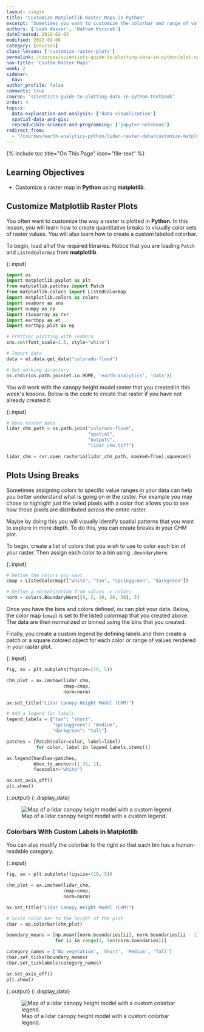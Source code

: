 ```yaml
---
layout: single
title: "Customize Matplotlib Raster Maps in Python"
excerpt: "Sometimes you want to customize the colorbar and range of values plotted in a raster map. Learn how to create breaks to plot rasters in Python."
authors: ['Leah Wasser', 'Nathan Korinek']
dateCreated: 2018-02-05
modified: 2022-01-06
category: [courses]
class-lesson: ['customize-raster-plots']
permalink: /courses/scientists-guide-to-plotting-data-in-python/plot-spatial-data/customize-raster-plots/customize-matplotlib-raster-maps/
nav-title: 'Custom Raster Maps'
week: 2
sidebar:
  nav:
author_profile: false
comments: true
course: 'scientists-guide-to-plotting-data-in-python-textbook'
order: 4
topics:
  data-exploration-and-analysis: ['data-visualization']
  spatial-data-and-gis:
  reproducible-science-and-programming: ['jupyter-notebook']
redirect_from:
  - "/courses/earth-analytics-python/lidar-raster-data/customize-matplotlib-raster-maps/"
---
```


{% include toc title="On This Page" icon="file-text" %}

<div class='notice--success' markdown="1">

## <i class="fa fa-graduation-cap" aria-hidden="true"></i> Learning Objectives

* Customize a raster map in **Python** using **matplotlib**.

</div>

## Customize Matplotlib Raster Plots

You often want to customize the way a raster is plotted in **Python**. In this lesson, you will learn how to create quantitative breaks to visually color sets of raster values. You will also learn how to create a custom labeled colorbar. 

To begin, load all of the required libraries. Notice that you are loading `Patch` and `ListedColormap` from **matplotlib**.

{:.input}
```python
import os
import matplotlib.pyplot as plt
from matplotlib.patches import Patch
from matplotlib.colors import ListedColormap
import matplotlib.colors as colors
import seaborn as sns
import numpy as np
import rioxarray as rxr
import earthpy as et
import earthpy.plot as ep

# Prettier plotting with seaborn
sns.set(font_scale=1.5, style="white")

# Import data
data = et.data.get_data("colorado-flood")

# Set working directory
os.chdir(os.path.join(et.io.HOME, 'earth-analytics', 'data'))
```

You will work with the canopy height model raster that you created in this week's lessons. Below is the code to create that raster if you have not already created it. 

{:.input}
```python
# Open raster data
lidar_chm_path = os.path.join("colorado-flood", 
                              "spatial", 
                              "outputs", 
                              "lidar_chm.tiff")

lidar_chm = rxr.open_rasterio(lidar_chm_path, masked=True).squeeze()
```


## Plots Using Breaks

Sometimes assigning colors to specific value ranges in your data can help you 
better understand what is going on in the raster. For example you may chose to highlight 
just the talled pixels with a color that allows you to see how those pixels are distributed 
across the entire raster. 

Maybe by doing this you will visually identify spatial patterns that you want to explore in more depth. To do this, you can create breaks in your CHM plot.

To begin, create a list of colors that you wish to use to color each bin of your raster.
Then assign each color to a bin using `.BoundaryNorm`.

{:.input}
```python
# Define the colors you want
cmap = ListedColormap(["white", "tan", "springgreen", "darkgreen"])

# Define a normalization from values -> colors
norm = colors.BoundaryNorm([0, 2, 10, 20, 30], 5)
```


Once you have the bins and colors defined, ou can plot your data. 
Below, the color map (`cmap`) is set to the listed colormap that you created above. 
The data are then normalized or binned using the bins that you created.

Finally, you create a custom legend by defining labels and then create a patch or a square colored object for each color or range of values rendered in your raster plot.

{:.input}
```python
fig, ax = plt.subplots(figsize=(10, 5))

chm_plot = ax.imshow(lidar_chm,
                     cmap=cmap,
                     norm=norm)

ax.set_title("Lidar Canopy Height Model (CHM)")

# Add a legend for labels
legend_labels = {"tan": "short", 
                 "springgreen": "medium", 
                 "darkgreen": "tall"}

patches = [Patch(color=color, label=label)
           for color, label in legend_labels.items()]

ax.legend(handles=patches,
          bbox_to_anchor=(1.35, 1),
          facecolor="white")

ax.set_axis_off()
plt.show()
```

{:.output}
{:.display_data}

<figure>

<img src = "{{ site.url }}/images/courses/plot-data-in-python-textbook/02-plot-spatial-data/raster-plots/2018-02-05-maps04-customize-matplotlib-colorbars-raster/2018-02-05-maps04-customize-matplotlib-colorbars-raster_10_0.png" alt = "Map of a lidar canopy height model with a custom legend.">
<figcaption>Map of a lidar canopy height model with a custom legend.</figcaption>

</figure>




### Colorbars With Custom Labels in Matplotlib
You can also modify the colorbar to the right so that each bin has a human-readable category.


{:.input}
```python
fig, ax = plt.subplots(figsize=(10, 5))

chm_plot = ax.imshow(lidar_chm,
                     cmap=cmap,
                     norm=norm)

ax.set_title("Lidar Canopy Height Model (CHM)")

# Scale color bar to the height of the plot
cbar = ep.colorbar(chm_plot)

boundary_means = [np.mean([norm.boundaries[ii], norm.boundaries[ii - 1]])
                  for ii in range(1, len(norm.boundaries))]

category_names = ['No vegetation', 'Short', 'Medium', 'Tall']
cbar.set_ticks(boundary_means)
cbar.set_ticklabels(category_names)

ax.set_axis_off()
plt.show()
```

{:.output}
{:.display_data}

<figure>

<img src = "{{ site.url }}/images/courses/plot-data-in-python-textbook/02-plot-spatial-data/raster-plots/2018-02-05-maps04-customize-matplotlib-colorbars-raster/2018-02-05-maps04-customize-matplotlib-colorbars-raster_13_0.png" alt = "Map of a lidar canopy height model with a custom colorbar legend.">
<figcaption>Map of a lidar canopy height model with a custom colorbar legend.</figcaption>

</figure>



